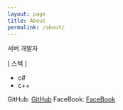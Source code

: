 ```yaml
---
layout: page
title: About
permalink: /about/
---
```


서버 개발자

[ 스택 ]
- c#
- c++

GitHub:
[GitHub](https://github.com/kwongh)
FaceBook:
[FaceBook](https://www.facebook.com/GwonGH)
